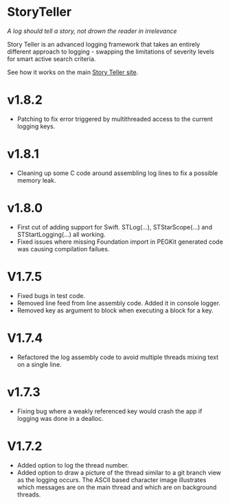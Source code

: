 # StoryTeller 

*A log should tell a story, not drown the reader in irrelevance* 

Story Teller is an advanced logging framework that takes an entirely different approach to logging - swapping the limitations of severity levels for smart active search criteria.

See how it works on the main [Story Teller site](http://drekka.github.io/StoryTeller).

# v1.8.2

* Patching to fix error triggered by multithreaded access to the current logging keys.

# v1.8.1

* Cleaning up some C code around assembling log lines to fix a possible memory leak.

# v1.8.0

* First cut of adding support for Swift. STLog(...), STStarScope(...) and STStartLogging(...) all working.
* Fixed issues where missing Foundation import in PEGKit generated code was causing compilation failues.

# V1.7.5

* Fixed bugs in test code.
* Removed line feed from line assembly code. Added it in console logger.
* Removed key as argument to block when executing a block for a key.

# V1.7.4

* Refactored the log assembly code to avoid multiple threads mixing text on a single line.

# v1.7.3

* Fixing bug where a weakly referenced key would crash the app if logging was done in a dealloc.

# V1.7.2

* Added option to log the thread number.
* Added option to draw a picture of the thread similar to a git branch view as the logging occurs. The ASCII based character image illustrates which messages are on the main thread and which are on background threads.

